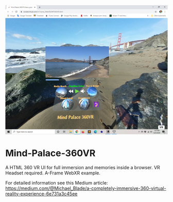 ![Alt text](assets/img/MP360VR.png?raw=true "Title")

# Mind-Palace-360VR
A HTML 360 VR UI for full immersion and memories inside a browser.  VR Headset required.  A-Frame WebXR example.

For detailed information see this Medium article:  https://medium.com/@Michael_Blade/a-completely-immersive-360-virtual-reality-experience-6e731a3c45ee
